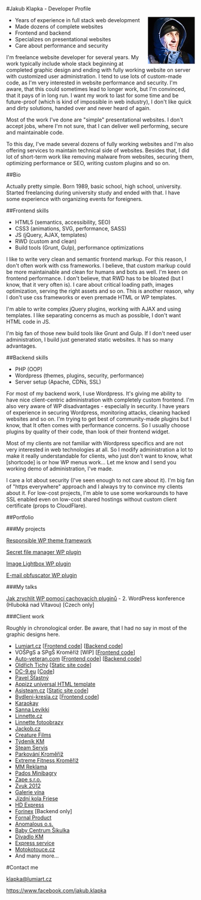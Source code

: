 #Jakub Klapka - Developer Profile

<img src="https://raw.githubusercontent.com/jakub-klapka/profile/master/assets/profile_image.jpg" align="right">

- Years of experience in full stack web development
- Made dozens of complete websites
- Frontend and backend
- Specializes on presentational websites
- Care about performance and security

I'm freelance website developer for several years. My work typically include whole stack beginning at completed graphic design and ending with fully working website on server with customized user administration. I tend to use lots of custom-made code, as I'm very interested in website performance and security. I'm aware, that this could sometimes lead to longer work, but I'm convinced, that it pays of in long run. I want my work to last for some time and be future-proof (which is kind of impossible in web industry), I don't like quick and dirty solutions, handed over and never heard of again.

Most of the work I've done are "simple" presentational websites. I don't accept jobs, where I'm not sure, that I can deliver well performing, secure and maintainable code.

To this day, I've made several dozens of fully working websites and I'm also offering services to maintain technical side of websites. Besides that, I did lot of short-term work like removing malware from websites, securing them, optimizing performance or SEO, writing custom plugins and so on.

##Bio

Actually pretty simple. Born 1989, basic school, high school, university. Started freelancing during university study and ended with that.
I have some experience with organizing events for foreigners.

##Frontend skills

- HTML5 (semantics, accessibility, SEO)
- CSS3 (animations, SVG, performance, SASS)
- JS (jQuery, AJAX, templates)
- RWD (custom and clean)
- Build tools (Grunt, Gulp), performance optimizations

I like to write very clean and semantic frontend markup. For this reason, I don't often work with css frameworks. I believe, that custom markup could be more maintainable and clean for humans and bots as well.
I'm keen on frontend performance. I don't believe, that RWD has to be bloated (but I know, that it very often is). I care about critical loading path, images optimization, serving the right assets and so on. This is another reason, why I don't use css frameworks or even premade HTML or WP templates.

I'm able to write complex jQuery plugins, working with AJAX and using templates. I like separating concerns as much as possible, I don't want HTML code in JS.

I'm big fan of those new build tools like Grunt and Gulp. If I don't need user administration, I build just generated static websites. It has so many advantages.

##Backend skills

- PHP (OOP)
- Wordpress (themes, plugins, security, performance)
- Server setup (Apache, CDNs, SSL)

For most of my backend work, I use Wordpress. It's giving me ability to have nice client-centric administration with completely custom frontend. I'm also very aware of WP disadvantages - especially in security. I have years of experience in securing Wordpress, monitoring attacks, cleaning hacked websites and so on.
I'm trying to get best of community-made plugins but I know, that It often comes with performance concerns. So I usually choose plugins by quality of their code, than look of their frontend widget.

Most of my clients are not familiar with Wordpress specifics and are not very interested in web technologies at all. So I modify administration a lot to make it really understandable for clients, who just don't want to know, what [shortcode] is or how WP menus work...
Let me know and I send you working demo of administration, I've made.

I care a lot about security (I've seen enough to not care about it). I'm big fan of "https everywhere" approach and I always try to convince my clients about it. For low-cost projects, I'm able to use some workarounds to have SSL enabled even on low-cost shared hostings without custom client certificate (props to CloudFlare).

##Portfolio

###My projects

[Responsible WP theme framework](https://github.com/jakub-klapka/responsible-wp-framework)

[Secret file manager WP plugin](https://github.com/jakub-klapka/secret-file-manager)

[Image Lightbox WP plugin](https://github.com/jakub-klapka/image-lightbox-wp-plugin)

[E-mail obfuscator WP plugin](https://github.com/jakub-klapka/email-obfuscator-wp-plugin)

###My talks

[Jak zrychlit WP pomocí cachovacích pluginů](https://www.youtube.com/watch?v=onzHrKJy-Zw) - 2. WordPress konference (Hluboká nad Vltavou) [Czech only]

###Client work

Roughly in chronological order. Be aware, that I had no say in most of the graphic designs here.

- [Lumiart.cz](https://www.lumiart.cz) [[Frontend code](https://github.com/jakub-klapka/lumiart-2013-html)] [[Backend code](https://github.com/jakub-klapka/lumiart-2013-wordpress-theme)]
- VOŠPgS a SPgŠ Kroměříž [WIP] [[Frontend code](https://github.com/jakub-klapka/vossps-kromeriz-html)]
- [Auto-veteran.com](https://www.auto-veteran.com) [[Frontend code](https://github.com/jakub-klapka/auto-veteran-html)] [[Backend code](https://github.com/jakub-klapka/auto-veteran-wp)]
- [Oldřich Tichý](https://www.oldrichtichy.cz) [[Static site code](https://github.com/jakub-klapka/oldrich-tichy)]
- [DC-9.eu](http://www.dc-9.eu) [[Code](https://github.com/jakub-klapka/dc9-html-wp)]
- [Pavel Šťastný](https://www.pavelstastny.cz/)
- [Appizz universal HTML template](http://themeforest.net/item/appizz-mobile-app-showcase-html-template/full_screen_preview/4902563)
- [Asisteam.cz](http://www.asisteam.cz) [[Static site code](https://github.com/jakub-klapka/asisteam)]
- [Bydleni-kresla.cz](http://www.bydleni-kresla.cz) [[Frontend code](https://github.com/jakub-klapka/moderni-bydleni-html)]
- [Karaokay](http://www.karaokay.cz/)
- [Sanna Levikki](http://www.levikki.cz/)
- [Linnette.cz](http://www.linnette.cz/)
- [Linnette fotoobrazy](http://lin-fotoobrazy.cz/)
- [Jackob.cz](http://www.jackob.cz/)
- [Creature Films](http://www.creaturefilms.cz/)
- [Týdeník KM](http://www.tydenik-km.cz/)
- [Steam Servis](http://www.steamservis.cz/)
- [Parkování Kroměříž](http://www.parkovanikromeriz.cz/)
- [Extreme Fitness Kroměříž](http://www.extremefitness.cz/)
- [MM Reklama](http://www.mmreklama.cz/)
- [Pados Minibagry](http://www.padosminibagry.cz/)
- [Zape s.r.o.](http://www.zapesro.cz/)
- [Zvuk 2012](http://www.zvuk2012.cz/)
- [Galerie vína](http://www.galerievina.cz/)
- [Jízdní kola Friese](http://www.jizdnikola-friese.cz/)
- [HD Express](http://www.hdexpress.cz/)
- [Forinex](http://www.forinex.cz/) [Backend only]
- [Fornal Product](http://www.fornalproduct.cz/)
- [Anomalous o.s.](http://www.anomalous.cz/)
- [Baby Centrum Šikulka](http://www.sikulka.com/)
- [Divadlo KM](http://www.divadlokm.cz/)
- [Express service](http://www.express-service.cz/)
- [Motokotouce.cz](http://motokotouce.cz/)
- And many more...

#Contact me

<klapka@lumiart.cz>

<https://www.facebook.com/jakub.klapka>
